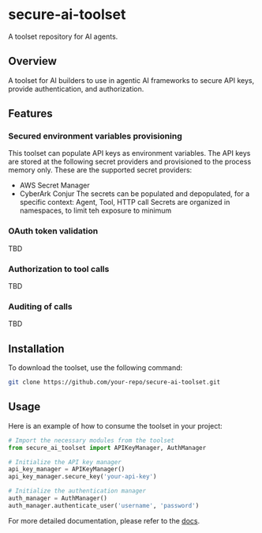 # secure-ai-toolset

A toolset repository for AI agents.

## Overview

A toolset for AI builders to use in agentic AI frameworks to secure API keys, provide authentication, and authorization.

## Features

### Secured environment variables provisioning 
This toolset can populate API keys as environment variables. The API keys are stored at the following secret providers and provisioned to the process memory only. These are the supported secret providers:
* AWS Secret Manager
* CyberArk Conjur
The secrets can be populated and depopulated, for a specific context: Agent, Tool, HTTP call
Secrets are organized in namespaces, to limit teh exposure to minimum

### OAuth token validation 

TBD

### Authorization to tool calls

TBD

### Auditing of calls

TBD


## Installation

To download the toolset, use the following command:

```sh
git clone https://github.com/your-repo/secure-ai-toolset.git
```

## Usage

Here is an example of how to consume the toolset in your project:

```python
# Import the necessary modules from the toolset
from secure_ai_toolset import APIKeyManager, AuthManager

# Initialize the API key manager
api_key_manager = APIKeyManager()
api_key_manager.secure_key('your-api-key')

# Initialize the authentication manager
auth_manager = AuthManager()
auth_manager.authenticate_user('username', 'password')
```

For more detailed documentation, please refer to the [docs](docs/README.md).

